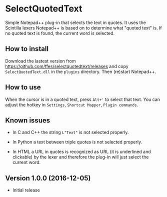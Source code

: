 SelectQuotedText
================

Simple Notepad++ plug-in that selects the text in quotes. It uses the Scintilla
lexers Notepad++ is based on to determine what "quoted text" is. If no quoted
text is found, the current word is selected.

## How to install ##

Download the lastest version from https://github.com/ffes/selectquotedtext/releases
and copy `SelectQuotedText.dll` in the `plugins` directory. Then (re)start
Notepad++.


## How to use ##

When the cursor is in a quoted text, press `Alt+'` to select that text.
You can adjust the hotkey in `Settings`, `Shortcut Mapper`, `Plugin commands`.


## Known issues ##

*  In C and C++ the string `L"Text"` is not selected properly.

*  In Python a text between triple quotes is not selected properly.

*  In HTML a URL in quotes is recognized as URL (it is underlined and clickable)
   by the lexer and therefore the plug-in will just select the current word.


## Version 1.0.0 (2016-12-05) ##

*  Initial release
